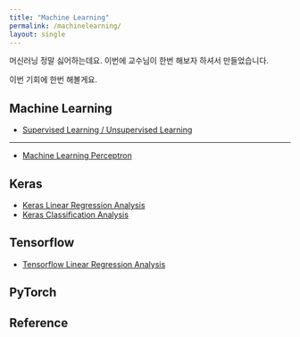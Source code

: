 ```yaml
---
title: "Machine Learning"
permalink: /machinelearning/
layout: single
---
```


머신러닝 정말 싫어하는데요. 이번에 교수님이 한번 해보자 하셔서 만들었습니다.

이번 기회에 한번 해볼게요.

## Machine Learning

* [Supervised Learning / Unsupervised Learning](/supervised-unsupervised)

---

* [Machine Learning Perceptron](/machinelearning-perceptronintro)

## Keras

* [Keras Linear Regression Analysis](/keras-linearregression)
* [Keras Classification Analysis](/keras-classification)

## Tensorflow

* [Tensorflow Linear Regression Analysis](/tf-linearregression)

## PyTorch


## Reference
